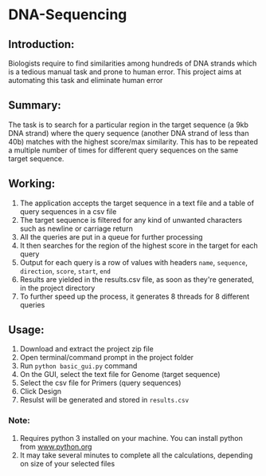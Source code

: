 # DNA-Sequencing

## Introduction: 
Biologists require to find similarities among hundreds of DNA strands which is a tedious manual task and prone to human error. This project 
aims at automating this task and eliminate human error

## Summary: 
The task is to search for a particular region in the target sequence (a 9kb DNA strand) where the query sequence (another DNA strand of 
less than 40b) matches with the highest score/max similarity. This has to be repeated a multiple number of times for different query 
sequences on the same target sequence.

## Working:
1. The application accepts the target sequence in a text file and a table of query sequences in a csv file
2. The target sequence is filtered for any kind of unwanted characters such as newline or carriage return
3. All the queries are put in a queue for further processing
4. It then searches for the region of the highest score in the target for each query
5. Output for each query is a row of values with headers ```name```, ```sequence```, ```direction```, ```score```, ```start```, ```end``` 
5. Results are yielded in the results.csv file, as soon as they're generated, in the project directory
6. To further speed up the process, it generates 8 threads for 8 different queries

## Usage:
1. Download and extract the project zip file
2. Open terminal/command prompt in the project folder
3. Run ```python basic_gui.py``` command
4. On the GUI, select the text file for Genome (target sequence)
5. Select the csv file for Primers (query sequences)
6. Click Design
7. Resulst will be generated and stored in ```results.csv```

### Note: 
1. Requires python 3 installed on your machine. You can install python from www.python.org
2. It may take several minutes to complete all the calculations, depending on size of your selected files
